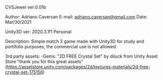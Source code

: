 CVSJewel ver:0.01b

Author: Adriano Caversan
E-mail: adriano.caversan@gmail.com
Date: Mar/30/2021

Unity3D ver: 2020.3.1f1 Personal

Description: Simple match 3 game made with Unity3D for study and portifolio purposes, the commercial use is not allowed.

3rd party assets:
-Gems: "2D FREE Crystal Set" by diluck from Unity Asset Store "thank you for this great assets" (https://assetstore.unity.com/packages/2d/textures-materials/2d-free-crystal-set-175156)
